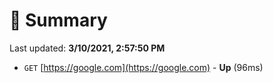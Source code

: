# 📖 Summary
Last updated: **3/10/2021, 2:57:50 PM**

- `GET` [https://google.com](https://google.com) - **Up** (96ms)
